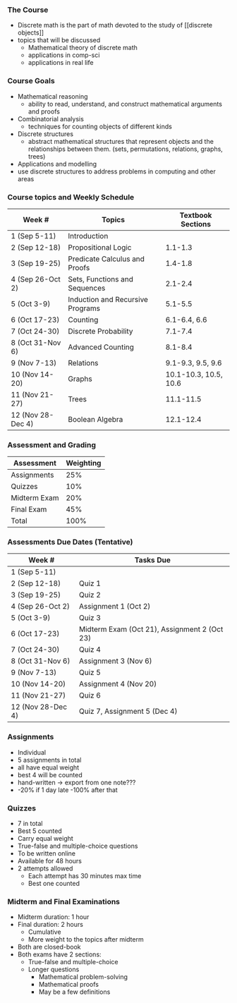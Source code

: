 ### The Course
- Discrete math is the part of math devoted to the study of [[discrete objects]]
- topics that will be discussed
	- Mathematical theory of discrete math
	- applications in comp-sci
	- applications in real life

### Course Goals
- Mathematical reasoning
	- ability to read, understand, and construct mathematical arguments and proofs
- Combinatorial analysis
	- techniques for counting objects of different kinds
- Discrete structures
	- abstract mathematical structures that represent objects and the relationships between them. (sets, permutations, relations, graphs, trees)
- Applications and modelling
- use discrete structures to address problems in computing and other areas

### Course topics  and Weekly Schedule
| Week #       | Topics       | Textbook Sections |
| ------------ | ------------ | ----------------- |
| 1 (Sep 5-11) | Introduction |                   |
|2 (Sep 12-18) |Propositional Logic |1.1-1.3  
|3 (Sep 19-25) |Predicate Calculus and Proofs |1.4-1.8  
|4 (Sep 26-Oct 2) |Sets, Functions and Sequences |2.1-2.4  
|5 (Oct 3-9) |Induction and Recursive Programs |5.1-5.5  
|6 (Oct 17-23) |Counting |6.1-6.4, 6.6  
|7 (Oct 24-30) |Discrete Probability |7.1-7.4  
|8 (Oct 31-Nov 6) |Advanced Counting |8.1-8.4  
|9 (Nov 7-13) |Relations |9.1-9.3, 9.5, 9.6  
|10 (Nov 14-20) |Graphs |10.1-10.3, 10.5, 10.6  
|11 (Nov 21-27) |Trees |11.1-11.5  
|12 (Nov 28-Dec 4) |Boolean Algebra |12.1-12.4  


### Assessment and Grading
| Assessment   | Weighting |
| ------------ | --------- |
| Assignments  | 25%       |
| Quizzes      | 10%       |
| Midterm Exam | 20%       |
| Final Exam   | 45%       |
| Total        | 100%      |

### Assessments Due Dates (Tentative)
| Week #           | Tasks Due             |
| ---------------- | --------------------- |
| 1 (Sep 5-11)     |                       |
| 2 (Sep 12-18)    | Quiz 1                |
| 3 (Sep 19-25)    | Quiz 2                |
| 4 (Sep 26-Oct 2) | Assignment 1 (Oct 2)  |
| 5 (Oct 3-9)      | Quiz 3                |
| 6 (Oct 17-23)    | Midterm Exam (Oct 21), Assignment 2 (Oct 23)  
|7 (Oct 24-30) |Quiz 4  
|8 (Oct 31-Nov 6) |Assignment 3 (Nov 6)  
|9 (Nov 7-13) |Quiz 5  
|10 (Nov 14-20) |Assignment 4 (Nov 20)  
|11 (Nov 21-27) |Quiz 6  
|12 (Nov 28-Dec 4) |Quiz 7, Assignment 5 (Dec 4)

### Assignments
- Individual
- 5 assignments in total
- all have equal weight
- best 4 will be counted
- hand-written -> export from one note???
- -20% if 1 day late -100% after that

### Quizzes
- 7 in total  
- Best 5 counted  
-  Carry equal weight  
- True-false and multiple-choice questions  
- To be written online  
- Available for 48 hours  
- 2 attempts allowed  
	- Each attempt has 30 minutes max time  
	- Best one counted  

### Midterm and Final Examinations
- Midterm duration: 1 hour  
- Final duration: 2 hours  
	- Cumulative  
	- More weight to the topics after midterm  
- Both are closed-book  
- Both exams have 2 sections:  
	- True-false and multiple-choice  
	- Longer questions  
		- Mathematical problem-solving  
		- Mathematical proofs  
		- May be a few definitions






